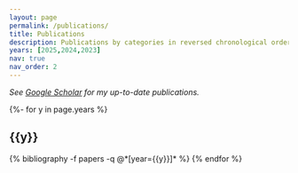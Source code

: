 ```yaml
---
layout: page
permalink: /publications/
title: Publications
description: Publications by categories in reversed chronological order. 
years: [2025,2024,2023]
nav: true
nav_order: 2
---
```

<!-- _pages/publications.md -->
<i>See <a href="https://scholar.google.com.hk/citations?user=bKNg57IAAAAJ&hl=zh-CN&oi=ao">Google Scholar</a> for my up-to-date publications.</i>

<div class="publications">

{%- for y in page.years %}
  <h2 class="year">{{y}}</h2>
  {% bibliography -f papers -q @*[year={{y}}]* %}
{% endfor %}

</div>
